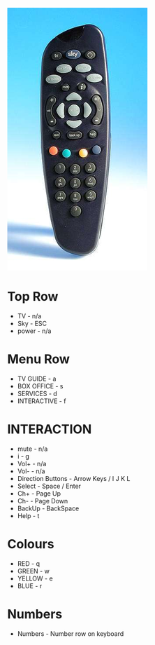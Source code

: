 ![remote](remote.jpg)
# Top Row
* TV - n/a
* Sky - ESC
* power - n/a

# Menu Row
* TV GUIDE - a
* BOX OFFICE - s
* SERVICES - d
* INTERACTIVE - f

# INTERACTION
* mute - n/a
* i - g
* Vol+ - n/a
* Vol-  - n/a
* Direction Buttons - Arrow Keys /  I J K L
* Select - Space / Enter
* Ch+ - Page Up
* Ch- - Page Down
* BackUp - BackSpace
* Help - t

# Colours
* RED - q
* GREEN - w
* YELLOW - e
* BLUE - r

# Numbers
* Numbers - Number row on keyboard
